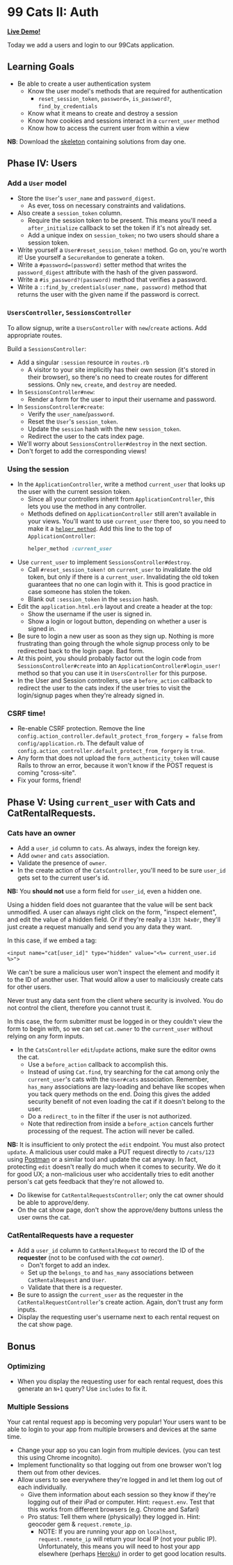 # 99 Cats II: Auth

**[Live Demo!][live-demo]**

Today we add a users and login to our 99Cats application.

[live-demo]: https://ninetyninecats.herokuapp.com/

## Learning Goals

* Be able to create a user authentication system
  * Know the user model's methods that are required for authentication
    * `reset_session_token`, `password=`, `is_password?`, `find_by_credentials`
  * Know what it means to create and destroy a session
  * Know how cookies and sessions interact in a `current_user` method
  * Know how to access the current user from within a view

**NB**: Download the [skeleton][skeleton] containing solutions from day one.

[skeleton]: ./skeleton.zip

## Phase IV: Users

### Add a `User` model

* Store the `User`'s `user_name` and `password_digest`.
  * As ever, toss on necessary constraints and validations.
* Also create a `session_token` column.
  * Require the session token to be present. This means you'll need
    a `after_initialize` callback to set the token if it's not
    already set.
  * Add a unique index on `session_token`; no two users should share
    a session token.
* Write yourself a `User#reset_session_token!` method. Go on, you're
  worth it! Use yourself a `SecureRandom` to generate a token.
* Write a `#password=(password)` setter method that writes the
  `password_digest` attribute with the hash of the given password.
* Write a `#is_password?(password)` method that verifies a password.
* Write a `::find_by_credentials(user_name, password)` method that
  returns the user with the given name if the password is correct.

### `UsersController`, `SessionsController`

To allow signup, write a `UsersController` with `new`/`create` actions.
Add appropriate routes.

Build a `SessionsController`:

* Add a singular `:session` resource in `routes.rb`
  * A visitor to your site implicitly has their own session
    (it's stored in their browser), so there's no need to create
    routes for different sessions. Only `new`, `create`, and
    `destroy` are needed.
* In `SessionsController#new`:
  * Render a form for the user to input their username and password.
* In `SessionsController#create`:
  * Verify the `user_name`/`password`.
  * Reset the `User`'s `session_token`.
  * Update the `session` hash with the new `session_token`.
  * Redirect the user to the cats index page.
* We'll worry about `SessionsController#destroy` in the next section.
* Don't forget to add the corresponding views!

### Using the session

* In the `ApplicationController`, write a method `current_user` that
  looks up the user with the current session token.
  * Since all your controllers inherit from `ApplicationController`,
    this lets you use the method in any controller.
  * Methods defined on `ApplicationController` still aren't
    available in your views. You'll want to use `current_user` there
    too, so you need to make it a [`helper_method`][docs-helper_method].
    Add this line to the top of `ApplicationController`:
    ```ruby
    helper_method :current_user
    ```
* Use `current_user` to implement `SessionsController#destroy`.
  * Call `#reset_session_token!` on `current_user` to invalidate the
    old token, but only if there is a `current_user`.
    Invalidating the old token guarantees that no one can login with
    it. This is good practice in case someone has stolen the token.
  * Blank out `:session_token` in the `session` hash.
* Edit the `application.html.erb` layout and create a header at the top:
  * Show the username if the user is signed in.
  * Show a login or logout button, depending on whether a user is
    signed in.
* Be sure to login a new user as soon as they sign up. Nothing is
  more frustrating than going through the whole signup process only
  to be redirected back to the login page. Bad form.
* At this point, you should probably factor out the login code from
  `SessionsController#create` into an `ApplicationController#login_user!`
  method so that you can use it in `UsersController` for this purpose.
* In the User and Session controllers, use a `before_action` callback
  to redirect the user to the cats index if the user tries to visit
  the login/signup pages when they're already signed in.

[docs-helper_method]: http://apidock.com/rails/ActionController/Helpers/ClassMethods/helper_method

### CSRF time!

* Re-enable CSRF protection. Remove the line
  `config.action_controller.default_protect_from_forgery = false` from
  `config/application.rb`. The default value of
  `config.action_controller.default_protect_from_forgery` is `true`.
* Any form that does not upload the `form_authenticity_token` will
  cause Rails to throw an error, because it won't know if the POST
  request is coming "cross-site".
* Fix your forms, friend!

## Phase V: Using `current_user` with Cats and CatRentalRequests.

### Cats have an owner

* Add a `user_id` column to `cats`. As always, index the foreign key.
* Add `owner` and `cats` association.
* Validate the presence of `owner`.
* In the create action of the `CatsController`, you'll need to be sure
  `user_id` gets set to the current user's id.

**NB:** You **should not** use a form field for `user_id`, even a
hidden one.

Using a hidden field does not guarantee that the value will be sent
back unmodified. A user can always right click on the form, "inspect
element", and edit the value of a hidden field. Or if they're really
a `l33t h4x0r`, they'll just create a request manually and send you
any data they want.

In this case, if we embed a tag:

```html+erb
<input name="cat[user_id]" type="hidden" value="<%= current_user.id %>">
```

We can't be sure a malicious user won't inspect the element and modify
it to the ID of another user. That would allow a user to maliciously
create cats for other users.

Never trust any data sent from the client where security is involved.
You do not control the client, therefore you cannot trust it.

In this case, the form submitter must be logged in or they couldn't
view the form to begin with, so we can set `cat.owner` to the
`current_user` without relying on any form inputs.

* In the `CatsController` `edit`/`update` actions, make sure the
  editor owns the cat.
  * Use a `before_action` callback to accomplish this.
  * Instead of using `Cat.find`, try searching for the cat among
    only the `current_user`'s cats with the `User#cats` association.
    Remember, `has_many` associations are lazy-loading and behave
    like scopes when you tack query methods on the end. Doing this
    gives the added security benefit of not even loading the cat
    if it doesn't belong to the user.
  * Do a `redirect_to` in the filter if the user is not authorized.
  * Note that redirection from inside a `before_action` cancels
    further processing of the request. The action will never be
    called.

**NB:** It is insufficient to only protect the `edit` endpoint. You
  must also protect `update`. A malicious user could make a PUT request
  directly to `/cats/123` using [Postman][postman] or a similar tool and
  update the cat anyway. In fact, protecting `edit` doesn't really do
  much when it comes to security. We do it for good UX; a non-malicious
  user who accidentally tries to edit another person's cat gets feedback
  that they're not allowed to.

* Do likewise for `CatRentalRequestsController`; only the cat owner
  should be able to approve/deny.
* On the cat show page, don't show the approve/deny buttons unless the
  user owns the cat.

[postman]: https://www.getpostman.com/

### CatRentalRequests have a requester

* Add a `user_id` column to `CatRentalRequest` to record the ID of the
  **requester** (not to be confused with the *cat owner*).
  * Don't forget to add an index.
  * Set up the `belongs_to` and `has_many` associations between
    `CatRentalRequest` and `User`.
  * Validate that there is a requester.
* Be sure to assign the `current_user` as the requester in the
  `CatRentalRequestController`'s create action. Again, don't
  trust any form inputs.
* Display the requesting user's username next to each rental request
  on the cat show page.

## Bonus

### Optimizing

* When you display the requesting user for each rental request, does
  this generate an `N+1` query? Use `includes` to fix it.

### Multiple Sessions

Your cat rental request app is becoming very popular! Your users want
to be able to login to your app from multiple browsers and devices at
the same time.

* Change your app so you can login from multiple devices. (you can
  test this using Chrome incognito).
* Implement functionality so that logging out from one browser won't
  log them out from other devices.
* Allow users to see everywhere they're logged in and let them log out
  of each individually.
  * Give them information about each session so they know if they're
    logging out of their iPad or computer. Hint: `request.env`. Test
    that this works from different browsers (e.g. Chrome and Safari)
  * Pro status: Tell them where (physically) they logged in.  Hint:
    geocoder gem & `request.remote_ip`.
    * NOTE: If you are running your app on `localhost`,
      `request.remote_ip` will return your local IP (not your public IP).
      Unfortunately, this means you will need to host your app elsewhere
      (perhaps [Heroku][heroku]) in order to get good location results.

[heroku]: http://www.heroku.com/
